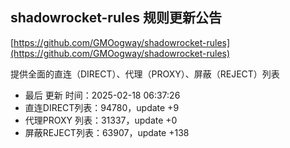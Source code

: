 ## shadowrocket-rules 规则更新公告

[https://github.com/GMOogway/shadowrocket-rules](https://github.com/GMOogway/shadowrocket-rules)

提供全面的直连（DIRECT）、代理（PROXY）、屏蔽（REJECT）列表
- 最后 更新 时间：2025-02-18 06:37:26
- 直连DIRECT列表：94780，update +9
- 代理PROXY 列表：31337，update +0
- 屏蔽REJECT列表：63907，update +138